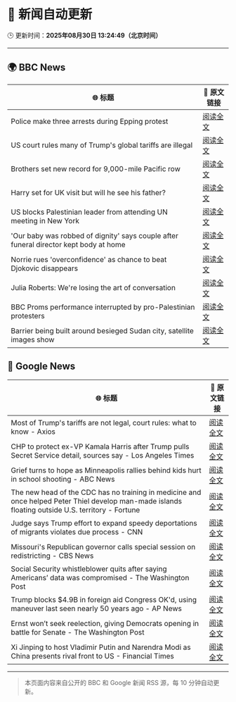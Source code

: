 # 🧠 新闻自动更新

🕒 更新时间：**2025年08月30日 13:24:49（北京时间）**

---

## 🌍 BBC News

| 🌐 标题 | 🔗 原文链接 |
|--------|-------------|
| Police make three arrests during Epping protest | [阅读全文](https://www.bbc.com/news/articles/c24z0105m24o?at_medium=RSS&at_campaign=rss) |
| US court rules many of Trump's global tariffs are illegal | [阅读全文](https://www.bbc.com/news/articles/ckgj7jxkq58o?at_medium=RSS&at_campaign=rss) |
| Brothers set new record for 9,000-mile Pacific row | [阅读全文](https://www.bbc.com/news/articles/c9876y4z4rgo?at_medium=RSS&at_campaign=rss) |
| Harry set for UK visit but will he see his father? | [阅读全文](https://www.bbc.com/news/articles/cwy0dgpyq35o?at_medium=RSS&at_campaign=rss) |
| US blocks Palestinian leader from attending UN meeting in New York | [阅读全文](https://www.bbc.com/news/articles/cjdym32z9v7o?at_medium=RSS&at_campaign=rss) |
| 'Our baby was robbed of dignity' says couple after funeral director kept body at home | [阅读全文](https://www.bbc.com/news/articles/cn85w4406g9o?at_medium=RSS&at_campaign=rss) |
| Norrie rues 'overconfidence' as chance to beat Djokovic disappears | [阅读全文](https://www.bbc.com/sport/tennis/articles/clyjk21gyw9o?at_medium=RSS&at_campaign=rss) |
| Julia Roberts: We're losing the art of conversation | [阅读全文](https://www.bbc.com/news/articles/c5yejdmgzg4o?at_medium=RSS&at_campaign=rss) |
| BBC Proms performance interrupted by pro-Palestinian protesters | [阅读全文](https://www.bbc.com/news/articles/c4gl1kx1091o?at_medium=RSS&at_campaign=rss) |
| Barrier being built around besieged Sudan city, satellite images show | [阅读全文](https://www.bbc.com/news/articles/c4gz1ekdee3o?at_medium=RSS&at_campaign=rss) |

## 📰 Google News

| 🌐 标题 | 🔗 原文链接 |
|--------|-------------|
| Most of Trump's tariffs are not legal, court rules: what to know - Axios | [阅读全文](https://news.google.com/rss/articles/CBMia0FVX3lxTFB6eVNBbldSM2ZPLUJieXJWNS1SRW5PbEtoN2pCOExfTnZKQUNvQVNLV1BSWUttLWtnekE2Sm81SnVLSi14dWdLTVZCbU5vMkRqZ3pCQmNFTnhfM1lGQ3FSNXppMnFsUlhURjhF?oc=5) |
| CHP to protect ex-VP Kamala Harris after Trump pulls Secret Service detail, sources say - Los Angeles Times | [阅读全文](https://news.google.com/rss/articles/CBMihwFBVV95cUxQSDNDVmxmWWk5dF85WUdoTkJSelBQdUhQLVFub0hBWXVfQlF6U3dDbzkzS2htdmJSMHlLdGIzUWV3dFJ5WXN0dWJZQlFuUzNMaHR1NkxNb1c5MVB2bmEycmN4c3lZRkZqaXpPRjZHUmM5WWI1UjZrLWlRbnJSaVo0SDZ0MG5FVWs?oc=5) |
| Grief turns to hope as Minneapolis rallies behind kids hurt in school shooting - ABC News | [阅读全文](https://news.google.com/rss/articles/CBMinwFBVV95cUxQT1lhUG9VQmZkRm9lWE9UQWlJY0pxZDRhQnM1UGRUbnFDSlRXS3dlVWNIdnlMdkxsZzJEcUFnTUo4TmE3ZTZxQlZ5aWVkVkp6eUpaOVBjUW1qb1VlTmVGdldXTVJ1d0ptb2M4QVpZcjQ2VFRsZnEyZW1XYUhZSXpMOWhXeENTNUFvakUxUi1GSmdjVENoQkstbjNIM0FtM1nSAaQBQVVfeXFMUFZ4UU1ON2F5VzRhd2tJcjgzdUp1UzFsUExlV0dwYlJ0amwyaHBRN2s3Y2JSYUk2NnRZc0doVFBFR3Ezazd4aW41VkgzX0VVTGZCSlcwYXJkdkZzLWYtR0N1VVVPMndGY1U2RldBRGVCZ3liRWZRbEpMdTFDd3dseU9kV0ZMaVdWVklPOFp1d2FmU0tDcGlKTjJERFo3N0FrcW9CeEM?oc=5) |
| The new head of the CDC has no training in medicine and once helped Peter Thiel develop man-made islands floating outside U.S. territory - Fortune | [阅读全文](https://news.google.com/rss/articles/CBMilwFBVV95cUxOR2ZtMVN5SWpvTjVvb0x3aFF4WDVLSkRGZV9mbnV6ZjUyU2VoS1N2aGxBWUVvN2dLSElVM2hhaXc1aG1vUFg1TE5seXNsbFE4QjQ3ZXlIRmNoRXViWEtSTmFXMVQ3R3B5YTJ4YTNjRlJteGQzUUp1ZVlXYzBKVk90c2h1N3pfczVFUkZSZEdqTUQ1dkxZSmxB?oc=5) |
| Judge says Trump effort to expand speedy deportations of migrants violates due process - CNN | [阅读全文](https://news.google.com/rss/articles/CBMiiAFBVV95cUxQdUNpeWt2Zm56WWJUaUJRYldVWjI5cW9fT3YxbTFJRzRVcklQUE55cGY0WXRJQnFGdFlhZmdiNWx4RW1DdHJuM2xNNnQta1ByRnZFVG1tWHNNX0RlaVpFcWlWSlJPOHZuTnpSNWNyR0VtZG41UHR0WTY2QTdNcDNfTUR5UjhZX3hI?oc=5) |
| Missouri's Republican governor calls special session on redistricting - CBS News | [阅读全文](https://news.google.com/rss/articles/CBMingFBVV95cUxPSE9rT19NbFJXN0JnQzhqUThSQTJtUzhxakllakFRN3E5bFhxZEs0TUN4bGt0MzFIUDNVSTlxUktJQjRxR3llSUMxcVZ0T1ZXUUN4OTRjUTFmdHFjbk91MGlHdF9SYVhRejZJelNUS0V0X3RNYkVHMHhwaXlhUWFaTUYxcjhGQk9wQXpqS1lFUElIZzVySmIya0dYcF95Z9IBowFBVV95cUxPNl95SnduRlBnek14eFZtb05fNm05OXNFS2ctTlh3aFotZS1PaHVWVklHZDVkRzVQaEhTWWljMzgzSFRoeHNlNGhmR0xweko0clFGeGdFUnNPc2ZSSnJCZ05xVUhqRWZoeWNqREZTTnNOSFdIelVfRHliLWZMcVYwUzlGMm1uazgwNVVTcW1WaVFHR29IM0hqblFxTUJ2NTVxZ3B3?oc=5) |
| Social Security whistleblower quits after saying Americans’ data was compromised - The Washington Post | [阅读全文](https://news.google.com/rss/articles/CBMigwFBVV95cUxQWUY0Q1RoLXpMZmp6YzlKcy1iTnNsQzZfM2ZYbWZ4YTBYM3BSM0JJdkJLdGdlaXNNYjFMS1ZpNExvU2hRNHRVQzEyRDgzWmhGdXZ4SDUwaUl1N1gyVDNLOGY3VzJjNDJWQkZtNGNKYWFMWlA4WGEzek1wLXpYY0xNenJIdw?oc=5) |
| Trump blocks $4.9B in foreign aid Congress OK'd, using maneuver last seen nearly 50 years ago - AP News | [阅读全文](https://news.google.com/rss/articles/CBMimwFBVV95cUxPQ253MjgwRklsNDZiRF9lektMUXpWRlFvVmVxMUJLcGRreTdMRDdxVHFFaFNnRllKaUVoR2FLRFRXdC1wSWNpWXIzbGNDTmNINjhzdzEwNUs4NFZhWndDWWN3bklzRi1tbERVSlZXX3h4XzM1MUZsWF81X1ZiVjBUX1VuVTU3dWdtUHNpaWVtX3BsVXpBbmpLTjduWQ?oc=5) |
| Ernst won’t seek reelection, giving Democrats opening in battle for Senate - The Washington Post | [阅读全文](https://news.google.com/rss/articles/CBMiggFBVV95cUxORWZQZXVVM1V6Tzh6dUE5TkRQWkdJdjkta2l0XzIxeDZ2enBmS3F2YjIySGlHT3hHZHNfXzdqUlNOUWVXTHpYYkpGWFVJUEhsSFFRSzg2SmgzUzRLbVpxTU5Tc080RU1PLW9qTkVydVBRRlFwQTNGalFLVVhTMmppWDhR?oc=5) |
| Xi Jinping to host Vladimir Putin and Narendra Modi as China presents rival front to US - Financial Times | [阅读全文](https://news.google.com/rss/articles/CBMicEFVX3lxTE16TG1XNExOMXZMVThMYlBxbWZPVmlQQVpYX2JtTTZSQ2ZwVGN5bjhfVFlmTlY4M2Y4YnAtRWhHRW1NakprME1VWS1wNmVjMjdZdXRGZnV4QS1RbmdGUzJFUXQ1cjM1NFpTTi14WGliTHA?oc=5) |

---
> 本页面内容来自公开的 BBC 和 Google 新闻 RSS 源，每 10 分钟自动更新。